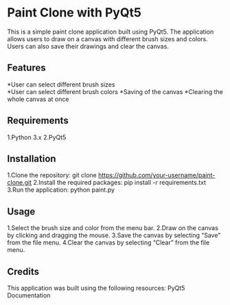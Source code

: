 # Paint Clone with PyQt5
This is a simple paint clone application built using PyQt5. The application allows users to draw on a canvas with different brush sizes and colors. Users can also save their drawings and clear the canvas.

## Features
*User can select different brush sizes<br>
*User can select different brush colors
*Saving of the canvas
*Clearing the whole canvas at once

## Requirements
1.Python 3.x
2.PyQt5

## Installation
1.Clone the repository: git clone https://github.com/your-username/paint-clone.git
2.Install the required packages: pip install -r requirements.txt
3.Run the application: python paint.py

## Usage
1.Select the brush size and color from the menu bar.
2.Draw on the canvas by clicking and dragging the mouse.
3.Save the canvas by selecting “Save” from the file menu.
4.Clear the canvas by selecting “Clear” from the file menu.

## Credits
This application was built using the following resources:
PyQt5 Documentation
